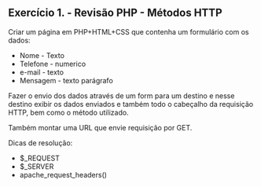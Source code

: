 ## Exercício 1. - Revisão PHP - Métodos HTTP

Criar um página em PHP+HTML+CSS que contenha um formulário com os dados:
- Nome - Texto
- Telefone - numerico 
- e-mail - texto
- Mensagem - texto parágrafo

Fazer o envio dos dados através de um form para um destino e nesse destino exibir os dados enviados e também todo o cabeçalho da requisição HTTP, bem como o método utilizado.

Também montar uma URL que envie requisição por GET.

Dicas de resolução:
- $_REQUEST
- $_SERVER
- apache_request_headers()

